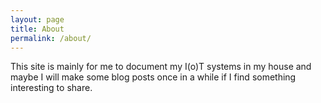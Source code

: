 ```yaml
---
layout: page
title: About
permalink: /about/
---
```


This site is mainly for me to document my I(o)T systems in my house and maybe I will make some blog posts once in a while if I find something interesting to share.
